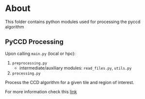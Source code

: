 # About
This folder contains python modules used for processing the pyccd algorithm


## PyCCD Processing

Upon calling `main.py` (local or hpc):
1. `preprocessing.py`
    - intermediate/auxiliary modules: `read_files.py`, `utils.py`
2. `processing.py`

Process the CCD algorithm for a given tile and region of interest.

For more information check this [link](https://github.com/manuelcampagnolo/S2CHANGE/blob/main/scripts/README.md)




